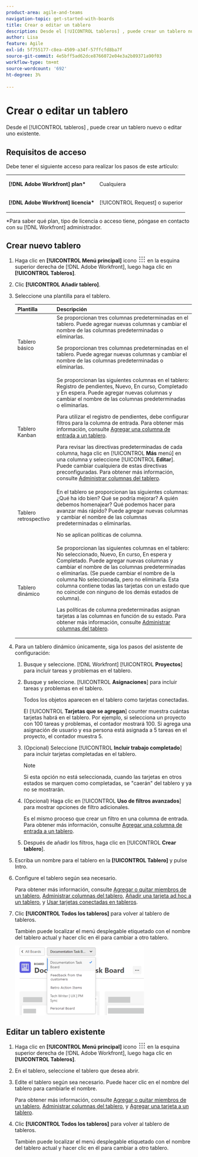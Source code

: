 ```yaml
---
product-area: agile-and-teams
navigation-topic: get-started-with-boards
title: Crear o editar un tablero
description: Desde el [!UICONTROL tableros] , puede crear un tablero nuevo o editar uno existente.
author: Lisa
feature: Agile
exl-id: 5f755177-c8ea-4509-a34f-57ffcfd8ba7f
source-git-commit: 4e5bff5ad62dce8766072e04e3a2b89371a90f03
workflow-type: tm+mt
source-wordcount: '692'
ht-degree: 3%

---
```


# Crear o editar un tablero

Desde el [!UICONTROL tableros] , puede crear un tablero nuevo o editar uno existente.

## Requisitos de acceso

Debe tener el siguiente acceso para realizar los pasos de este artículo:

<table style="table-layout:auto"> 
 <col> 
 <col> 
 <tbody> 
  <tr> 
   <td role="rowheader"><strong>[!DNL Adobe Workfront] plan*</strong></td> 
   <td> <p>Cualquiera</p> </td> 
  </tr> 
  <tr> 
   <td role="rowheader"><strong>[!DNL Adobe Workfront] licencia*</strong></td> 
   <td> <p>[!UICONTROL Request] o superior</p> </td> 
  </tr> 
 </tbody> 
</table>

&#42;Para saber qué plan, tipo de licencia o acceso tiene, póngase en contacto con su [!DNL Workfront] administrador.

## Crear nuevo tablero

1. Haga clic en **[!UICONTROL Menú principal]** icono ![](assets/main-menu-icon.png) en la esquina superior derecha de [!DNL Adobe Workfront], luego haga clic en **[!UICONTROL Tableros]**.
1. Clic **[!UICONTROL Añadir tablero]**.

1. Seleccione una plantilla para el tablero.

   | Plantilla | Descripción |
   |---------|----------|
   | Tablero básico | Se proporcionan tres columnas predeterminadas en el tablero. Puede agregar nuevas columnas y cambiar el nombre de las columnas predeterminadas o eliminarlas. <p>Se proporcionan tres columnas predeterminadas en el tablero. Puede agregar nuevas columnas y cambiar el nombre de las columnas predeterminadas o eliminarlas. |
   | Tablero Kanban | Se proporcionan las siguientes columnas en el tablero: Registro de pendientes, Nuevo, En curso, Completado y En espera. Puede agregar nuevas columnas y cambiar el nombre de las columnas predeterminadas o eliminarlas.<p>Para utilizar el registro de pendientes, debe configurar filtros para la columna de entrada. Para obtener más información, consulte [Agregar una columna de entrada a un tablero](/help/quicksilver/agile/use-boards-agile-planning-tools/add-intake-column-to-board.md). <p>Para revisar las directivas predeterminadas de cada columna, haga clic en [!UICONTROL **Más** menú] en una columna y seleccione [!UICONTROL **Editar**]. Puede cambiar cualquiera de estas directivas preconfiguradas. Para obtener más información, consulte [Administrar columnas del tablero](/help/quicksilver/agile/get-started-with-boards/manage-board-columns.md). |
   | Tablero retrospectivo | En el tablero se proporcionan las siguientes columnas: ¿Qué ha ido bien? Qué se podría mejorar? A quién debemos homenajear? Qué podemos hacer para avanzar más rápido? Puede agregar nuevas columnas y cambiar el nombre de las columnas predeterminadas o eliminarlas. <p>No se aplican políticas de columna. |
   | Tablero dinámico | Se proporcionan las siguientes columnas en el tablero: No seleccionado, Nuevo, En curso, En espera y Completado. Puede agregar nuevas columnas y cambiar el nombre de las columnas predeterminadas o eliminarlas. (Se puede cambiar el nombre de la columna No seleccionada, pero no eliminarla. Esta columna contiene todas las tarjetas con un estado que no coincide con ninguno de los demás estados de columna). <p>Las políticas de columna predeterminadas asignan tarjetas a las columnas en función de su estado. Para obtener más información, consulte [Administrar columnas del tablero](/help/quicksilver/agile/get-started-with-boards/manage-board-columns.md). |

1. Para un tablero dinámico únicamente, siga los pasos del asistente de configuración:

   1. Busque y seleccione. [!DNL Workfront] [!UICONTROL **Proyectos**] para incluir tareas y problemas en el tablero.
   1. Busque y seleccione. [!UICONTROL **Asignaciones**] para incluir tareas y problemas en el tablero.

      Todos los objetos aparecen en el tablero como tarjetas conectadas.

      El [!UICONTROL **Tarjetas que se agregan**] counter muestra cuántas tarjetas habrá en el tablero. Por ejemplo, si selecciona un proyecto con 100 tareas y problemas, el contador mostrará 100. Si agrega una asignación de usuario y esa persona está asignada a 5 tareas en el proyecto, el contador muestra 5.

   1. (Opcional) Seleccione [!UICONTROL **Incluir trabajo completado**] para incluir tarjetas completadas en el tablero.

      >[!NOTE]
      >
      >Si esta opción no está seleccionada, cuando las tarjetas en otros estados se marquen como completadas, se &quot;caerán&quot; del tablero y ya no se mostrarán.

   1. (Opcional) Haga clic en [!UICONTROL **Uso de filtros avanzados**] para mostrar opciones de filtro adicionales.

      Es el mismo proceso que crear un filtro en una columna de entrada. Para obtener más información, consulte [Agregar una columna de entrada a un tablero](/help/quicksilver/agile/use-boards-agile-planning-tools/add-intake-column-to-board.md).

   1. Después de añadir los filtros, haga clic en [!UICONTROL **Crear tablero**].

1. Escriba un nombre para el tablero en la **[!UICONTROL Tablero]** y pulse Intro.
1. Configure el tablero según sea necesario.

   Para obtener más información, consulte [Agregar o quitar miembros de un tablero](../../agile/get-started-with-boards/add-members-to-board.md), [Administrar columnas del tablero](../../agile/get-started-with-boards/manage-board-columns.md), [Añadir una tarjeta ad hoc a un tablero](../../agile/get-started-with-boards/add-card-to-board.md), y [Usar tarjetas conectadas en tableros](/help/quicksilver/agile/get-started-with-boards/connected-cards.md).

1. Clic **[!UICONTROL Todos los tableros]** para volver al tablero de tableros.

   También puede localizar el menú desplegable etiquetado con el nombre del tablero actual y hacer clic en él para cambiar a otro tablero.

   ![Lista de tableros](assets/boards-button-list-of-boards-350x188.png)

## Editar un tablero existente

1. Haga clic en **[!UICONTROL Menú principal]** icono ![](assets/main-menu-icon.png) en la esquina superior derecha de [!DNL Adobe Workfront], luego haga clic en **[!UICONTROL Tableros]**.
1. En el tablero, seleccione el tablero que desea abrir.
1. Edite el tablero según sea necesario. Puede hacer clic en el nombre del tablero para cambiarle el nombre.

   Para obtener más información, consulte [Agregar o quitar miembros de un tablero](../../agile/get-started-with-boards/add-members-to-board.md), [Administrar columnas del tablero](../../agile/get-started-with-boards/manage-board-columns.md), y [Agregar una tarjeta a un tablero](../../agile/get-started-with-boards/add-card-to-board.md).

1. Clic **[!UICONTROL Todos los tableros]** para volver al tablero de tableros.

   También puede localizar el menú desplegable etiquetado con el nombre del tablero actual y hacer clic en él para cambiar a otro tablero.
